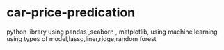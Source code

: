 # car-price-predication
python library using pandas ,seaborn , matplotlib, using machine learning using types of model,lasso,liner,ridge,random forest

